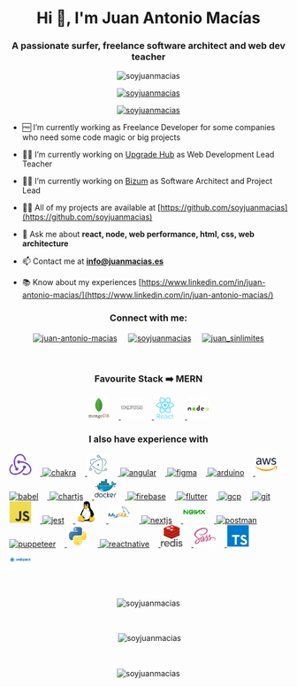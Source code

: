 <h1 align="center">Hi 👋, I'm Juan Antonio Macías</h1>
<h3 align="center">A passionate surfer, freelance software architect and web dev teacher</h3>

<p align="center"> <img src="https://komarev.com/ghpvc/?username=soyjuanmacias&label=Profile%20views&color=0e75b6&style=flat" alt="soyjuanmacias" /> </p>

<p align="center"> <a href="https://github.com/ryo-ma/github-profile-trophy"><img src="https://github-profile-trophy.vercel.app/?username=soyjuanmacias" alt="soyjuanmacias" /></a> </p>

<p align="center"> <a href="https://twitter.com/soyjuanmacias" target="blank"><img src="https://img.shields.io/twitter/follow/soyjuanmacias?logo=twitter&style=for-the-badge" alt="soyjuanmacias" /></a> </p>

-   🆓 I’m currently working as Freelance Developer for some companies who need some code magic or big projects

-   🧑‍🏫 I’m currently working on [Upgrade Hub](https://www.upgrade-hub.com/) as Web Development Lead Teacher

-   👨‍💻 I’m currently working on [Bizum](https://github.com/Bizum) as Software Architect and Project Lead

-   👨‍💻 All of my projects are available at [https://github.com/soyjuanmacias](https://github.com/soyjuanmacias)

-   💬 Ask me about **react, node, web performance, html, css, web architecture**

-   📫 Contact me at **info@juanmacias.es**

-   📚 Know about my experiences [https://www.linkedin.com/in/juan-antonio-macias/](https://www.linkedin.com/in/juan-antonio-macias/)

<h3 align="center">Connect with me:</h3>
<p align="center">
<a href="https://linkedin.com/in/juan-antonio-macias" target="blank"><img align="center" src="https://www.vectorlogo.zone/logos/linkedin/linkedin-ar21.svg" alt="juan-antonio-macias" height="55" width="100" style="margin-right: 16px"/></a>
<a href="https://twitter.com/soyjuanmacias" target="blank"><img align="center" src="https://www.vectorlogo.zone/logos/twitter/twitter-official.svg" alt="soyjuanmacias" height="30" width="40" style="margin-right: 16px"/></a>
<a href="https://instagram.com/juan_sinlimites" target="blank"><img align="center" src="https://www.vectorlogo.zone/logos/instagram/instagram-icon.svg" alt="juan_sinlimites" height="40" width="40" /></a>
</p>
</br>
<h3 align="center">Favourite Stack ➡️ MERN</h3>
<p align="center"> 
<a href="https://www.mongodb.com/" target="_blank" rel="noreferrer"> <img src="https://raw.githubusercontent.com/devicons/devicon/master/icons/mongodb/mongodb-original-wordmark.svg" alt="mongodb" width="40" height="40" style="margin-right: 16px"/> </a> <a href="https://expressjs.com" target="_blank" rel="noreferrer"> <img src="https://raw.githubusercontent.com/devicons/devicon/master/icons/express/express-original-wordmark.svg" alt="express" width="40" height="40" style="margin-right: 16px"/> </a> <a href="https://reactjs.org/" target="_blank" rel="noreferrer"> <img src="https://raw.githubusercontent.com/devicons/devicon/master/icons/react/react-original-wordmark.svg" alt="react" width="40" height="40" style="margin-right: 16px"/> </a> <a href="https://nodejs.org" target="_blank" rel="noreferrer"> <img src="https://raw.githubusercontent.com/devicons/devicon/master/icons/nodejs/nodejs-original-wordmark.svg" alt="nodejs" width="40" height="40"/> </a>
</br>
<h3 align="center">I also have experience with</h3>
<a href="https://redux.js.org" target="_blank" rel="noreferrer"> <img src="https://raw.githubusercontent.com/devicons/devicon/master/icons/redux/redux-original.svg" alt="redux" width="40" height="40" style="margin-right: 16px" /> </a> <a href="https://chakra-ui.com/" target="_blank" rel="noreferrer"><img src="https://raw.githubusercontent.com/get-icon/geticon/master/icons/chakra-logo.svg" alt="chakra" width="100" height="40" style="margin-right: 16px" /> </a> <a href="https://www.electronjs.org" target="_blank" rel="noreferrer"> <img src="https://raw.githubusercontent.com/devicons/devicon/master/icons/electron/electron-original.svg" alt="electron" width="40" height="40" style="margin-right: 16px" /> </a><a href="https://angular.io" target="_blank" rel="noreferrer"> <img src="https://angular.io/assets/images/logos/angular/angular.svg" alt="angular" width="40" height="40" style="margin-right: 16px" /> </a> <a href="https://www.figma.com/" target="_blank" rel="noreferrer"> <img src="https://www.vectorlogo.zone/logos/figma/figma-icon.svg" alt="figma" width="40" height="40" style="margin-right: 16px" /> </a> <a href="https://www.arduino.cc/" target="_blank" rel="noreferrer"> <img src="https://cdn.worldvectorlogo.com/logos/arduino-1.svg" alt="arduino" width="40" height="40" style="margin-right: 16px" /> </a> <a href="https://aws.amazon.com" target="_blank" rel="noreferrer"> <img src="https://raw.githubusercontent.com/devicons/devicon/master/icons/amazonwebservices/amazonwebservices-original-wordmark.svg" alt="aws" width="40" height="40" style="margin-right: 16px" /> </a> <a href="https://babeljs.io/" target="_blank" rel="noreferrer"> <img src="https://www.vectorlogo.zone/logos/babeljs/babeljs-icon.svg" alt="babel" width="40" height="40" style="margin-right: 16px" /> </a> <a href="https://www.chartjs.org" target="_blank" rel="noreferrer"> <img src="https://www.chartjs.org/media/logo-title.svg" alt="chartjs" width="40" height="40" style="margin-right: 16px" /> </a> <a href="https://www.docker.com/" target="_blank" rel="noreferrer"> <img src="https://raw.githubusercontent.com/devicons/devicon/master/icons/docker/docker-original-wordmark.svg" alt="docker" width="40" height="40" style="margin-right: 16px" /> </a> <a href="https://firebase.google.com/" target="_blank" rel="noreferrer"> <img src="https://www.vectorlogo.zone/logos/firebase/firebase-icon.svg" alt="firebase" width="40" height="40" style="margin-right: 16px" /> </a> <a href="https://flutter.dev" target="_blank" rel="noreferrer"> <img src="https://www.vectorlogo.zone/logos/flutterio/flutterio-icon.svg" alt="flutter" width="40" height="40" style="margin-right: 16px" /> </a> <a href="https://cloud.google.com" target="_blank" rel="noreferrer"> <img src="https://www.vectorlogo.zone/logos/google_cloud/google_cloud-icon.svg" alt="gcp" width="40" height="40" style="margin-right: 16px" /> </a> <a href="https://git-scm.com/" target="_blank" rel="noreferrer"> <img src="https://www.vectorlogo.zone/logos/git-scm/git-scm-icon.svg" alt="git" width="40" height="40" style="margin-right: 16px" /> </a> <a href="https://developer.mozilla.org/en-US/docs/Web/JavaScript" target="_blank" rel="noreferrer"> <img src="https://raw.githubusercontent.com/devicons/devicon/master/icons/javascript/javascript-original.svg" alt="javascript" width="40" height="40" style="margin-right: 16px" /> </a> <a href="https://jestjs.io" target="_blank" rel="noreferrer"> <img src="https://www.vectorlogo.zone/logos/jestjsio/jestjsio-icon.svg" alt="jest" width="40" height="40" style="margin-right: 16px" /> </a> <a href="https://www.linux.org/" target="_blank" rel="noreferrer"> <img src="https://raw.githubusercontent.com/devicons/devicon/master/icons/linux/linux-original.svg" alt="linux" width="40" height="40" style="margin-right: 16px" /> </a> <a href="https://www.mysql.com/" target="_blank" rel="noreferrer"> <img src="https://raw.githubusercontent.com/devicons/devicon/master/icons/mysql/mysql-original-wordmark.svg" alt="mysql" width="40" height="40" style="margin-right: 16px" /> </a> <a href="https://nextjs.org/" target="_blank" rel="noreferrer"> <img src="https://cdn.worldvectorlogo.com/logos/nextjs-2.svg" alt="nextjs" width="40" height="40" style="margin-right: 16px" /> </a> <a href="https://www.nginx.com" target="_blank" rel="noreferrer"> <img src="https://raw.githubusercontent.com/devicons/devicon/master/icons/nginx/nginx-original.svg" alt="nginx" width="40" height="40" style="margin-right: 16px" /> </a> <a href="https://postman.com" target="_blank" rel="noreferrer"> <img src="https://www.vectorlogo.zone/logos/getpostman/getpostman-icon.svg" alt="postman" width="40" height="40" style="margin-right: 16px" /> </a> <a href="https://github.com/puppeteer/puppeteer" target="_blank" rel="noreferrer"> <img src="https://www.vectorlogo.zone/logos/pptrdev/pptrdev-official.svg" alt="puppeteer" width="40" height="40" style="margin-right: 16px" /> </a> <a href="https://www.python.org" target="_blank" rel="noreferrer"> <img src="https://raw.githubusercontent.com/devicons/devicon/master/icons/python/python-original.svg" alt="python" width="40" height="40" style="margin-right: 16px" /> </a>  <a href="https://reactnative.dev/" target="_blank" rel="noreferrer"> <img src="https://reactnative.dev/img/header_logo.svg" alt="reactnative" width="40" height="40" style="margin-right: 16px" /> </a> <a href="https://redis.io" target="_blank" rel="noreferrer"> <img src="https://raw.githubusercontent.com/devicons/devicon/master/icons/redis/redis-original-wordmark.svg" alt="redis" width="40" height="40" style="margin-right: 16px" /> </a> <a href="https://sass-lang.com" target="_blank" rel="noreferrer"> <img src="https://raw.githubusercontent.com/devicons/devicon/master/icons/sass/sass-original.svg" alt="sass" width="40" height="40" style="margin-right: 16px" /> </a> <a href="https://www.typescriptlang.org/" target="_blank" rel="noreferrer"> <img src="https://raw.githubusercontent.com/devicons/devicon/master/icons/typescript/typescript-original.svg" alt="typescript" width="40" height="40" style="margin-right: 16px" /> </a> <a href="https://webpack.js.org" target="_blank" rel="noreferrer"> <img src="https://raw.githubusercontent.com/devicons/devicon/d00d0969292a6569d45b06d3f350f463a0107b0d/icons/webpack/webpack-original-wordmark.svg" alt="webpack" width="40" height="40" style="margin-right: 16px" /> </a> </p>
</br>
<p align="center"><img align="center" src="https://github-readme-stats.vercel.app/api/top-langs?username=soyjuanmacias&show_icons=true&locale=en&layout=compact" alt="soyjuanmacias" /></p>
</br>
<p align="center">&nbsp;<img align="center" src="https://github-readme-stats.vercel.app/api?username=soyjuanmacias&show_icons=true&locale=en" alt="soyjuanmacias" /></p>
</br>
<p align="center"><img align="center" src="https://github-readme-streak-stats.herokuapp.com/?user=soyjuanmacias&" alt="soyjuanmacias" /></p>
